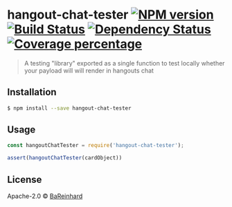 # hangout-chat-tester [![NPM version][npm-image]][npm-url] [![Build Status][travis-image]][travis-url] [![Dependency Status][daviddm-image]][daviddm-url] [![Coverage percentage][coveralls-image]][coveralls-url]
> A testing &#34;library&#34; exported as a single function to test locally whether your payload will will render in hangouts chat

## Installation

```sh
$ npm install --save hangout-chat-tester
```

## Usage

```js
const hangoutChatTester = require('hangout-chat-tester');

assert(hangoutChatTester(cardObject))
```
## License

Apache-2.0 © [BaReinhard](https://brettreinhard.com)


[npm-image]: https://badge.fury.io/js/hangout-chat-tester.svg
[npm-url]: https://npmjs.org/package/hangout-chat-tester
[travis-image]: https://travis-ci.org/BaReinhard/hangout-chat-tester.svg?branch=master
[travis-url]: https://travis-ci.org/BaReinhard/hangout-chat-tester
[daviddm-image]: https://david-dm.org/BaReinhard/hangout-chat-tester.svg?theme=shields.io
[daviddm-url]: https://david-dm.org/BaReinhard/hangout-chat-tester
[coveralls-image]: https://coveralls.io/repos/BaReinhard/hangout-chat-tester/badge.svg
[coveralls-url]: https://coveralls.io/r/BaReinhard/hangout-chat-tester
